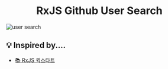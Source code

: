 <h1 align="center">
  RxJS Github User Search
</h1>

![user search](https://user-images.githubusercontent.com/52748335/165563526-80c6b1ca-3257-4920-ac40-e692308feb3e.gif)

## 💡 Inspired by....
- [📚 RxJS 퀵스타트](http://www.yes24.com/Product/Goods/62601794)
